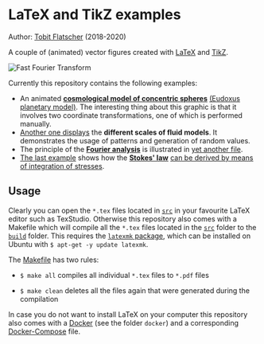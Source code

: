 # LaTeX and TikZ examples

Author: [Tobit Flatscher](https://github.com/2b-t) (2018-2020)

A couple of (animated) vector figures created with [LaTeX](https://www.latex-project.org/) and [TikZ](https://en.wikipedia.org/wiki/PGF/TikZ).

![Fast Fourier Transform](https://i.stack.imgur.com/xGYxh.jpg)

Currently this repository contains the following examples:

- An animated [**cosmological model of concentric spheres**](./build/EudoxusPlanetary.pdf) [(Eudoxus planetary model)](https://en.wikipedia.org/wiki/Concentric_spheres). The interesting thing about this graphic is that it involves two coordinate transformations, one of which is performed manually.
- [Another one displays](./build/FluidScales.pdf) the **different scales of fluid models**. It demonstrates the usage of patterns and generation of random values.
- The principle of the [**Fourier analysis**](https://en.wikipedia.org/wiki/Fourier_analysis) is illustrated in [yet another file](./build/FourierAnalysis.pdf).
- [The last example](./build/StokesFormula.pdf) shows how the [**Stokes' law**](https://en.wikipedia.org/wiki/Stokes%27_law) [can be derived by means of integration of stresses](https://physics.stackexchange.com/a/537854/245414).

## Usage

Clearly you can open the `*.tex` files located in [`src`](./src) in your favourite LaTeX editor such as TexStudio. Otherwise this repository also comes with a Makefile which will compile all the `*.tex` files located in the [`src`](./src) folder to the [`build`](./build) folder. This requires the [`latexmk` package](https://ctan.org/pkg/latexmk?lang=en), which can be installed on Ubuntu with `$ apt-get -y update latexmk`.

The [Makefile](./Makefile) has two rules:

- `$ make all` compiles all individual `*.tex` files to `*.pdf` files

- `$ make clean` deletes all the files again that were generated during the compilation

In case you do not want to install LaTeX on your computer this repository also comes with a [Docker](https://www.docker.com/) (see the folder `docker`) and a corresponding [Docker-Compose](https://docs.docker.com/compose/) file.
